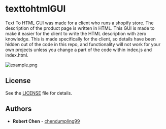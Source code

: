 # texttohtmlGUI
Text To HTML GUI was made for a client who runs a shopify store. The description of the product page is written in HTML. This GUI is made to make it easier for the client to write the HTML description with zero knowledge. This is made specifically for the client, so details have been hidden out of the code in this repo, and functionality will not work for your own projects unless you change a part of the code within index.js and index.html.

![example.png](https://github.com/chendumpling99/texttohtmlGUI/blob/master/example.png)

## License

See the [LICENSE](https://github.com/chendumpling99/texttohtmlGUI/blob/master/LICENSE) file for details.

## Authors

  - **Robert Chen** -
    [chendumpling99](https://github.com/chendumpling99)

